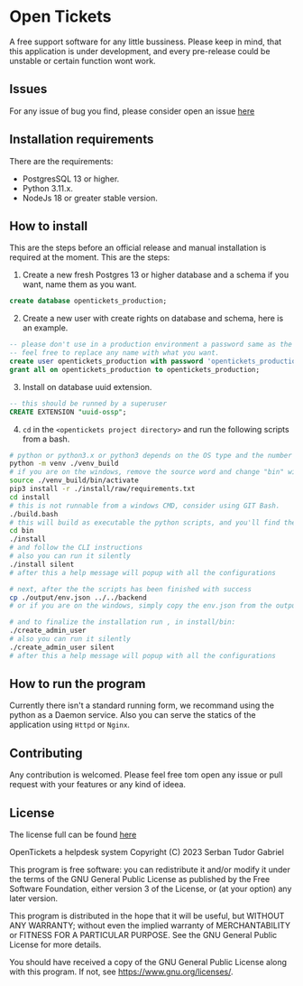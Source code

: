 # Open Tickets
A free support software for any little bussiness.
Please keep in mind, that this application is under development, and every pre-release could be unstable or certain function wont work.

## Issues
For any issue of bug you find, please consider open an issue [here](https://github.com/SerbanTudor04/OpenTickets/issues)

## Installation requirements
There are the requirements:
- PostgresSQL 13 or higher.
- Python 3.11.x.
- NodeJs 18 or greater stable version.

## How to install
This are the steps before an official release and manual installation is required at the moment. This are the steps:
1. Create a new fresh Postgres 13 or higher database and a schema if you want, name them as you want.
```sql
create database opentickets_production;
```
2. Create a new user with create rights on database and schema, here is an example.
```sql
-- please don't use in a production environment a password same as the username.
-- feel free to replace any name with what you want.
create user opentickets_production with password 'opentickets_production'; 
grant all on opentickets_production to opentickets_production;
```
3. Install on database uuid extension.
```sql
-- this should be runned by a superuser
CREATE EXTENSION "uuid-ossp";
```
4. `cd` in the `<opentickets project directory>` and run the following scripts from a bash.
```bash
# python or python3.x or python3 depends on the OS type and the number of python instances
python -m venv ./venv_build
# if you are on the windows, remove the source word and change "bin" with "Scripts".
source ./venv_build/bin/activate
pip3 install -r ./install/raw/requirements.txt
cd install
# this is not runnable from a windows CMD, consider using GIT Bash.
./build.bash
# this will build as executable the python scripts, and you'll find them under install/bin
cd bin
./install
# and follow the CLI instructions
# also you can run it silently
./install silent 
# after this a help message will popup with all the configurations

# next, after the the scripts has been finished with success
cp ./output/env.json ../../backend
# or if you are on the windows, simply copy the env.json from the output folder into the backend.

# and to finalize the installation run , in install/bin:
./create_admin_user
# also you can run it silently
./create_admin_user silent 
# after this a help message will popup with all the configurations
```

## How to run the program
Currently there isn't a standard running form, we recommand using the python as a Daemon service.
Also you can serve the statics of the application using `Httpd` or `Nginx`.

## Contributing
Any contribution is welcomed. Please feel free tom open any issue or pull request with your features or any kind of ideea.


## License
The license full can be found [here](./LICENSE)

OpenTickets a helpdesk system
Copyright (C) 2023  Serban Tudor Gabriel

This program is free software: you can redistribute it and/or modify
it under the terms of the GNU General Public License as published by
the Free Software Foundation, either version 3 of the License, or
(at your option) any later version.

This program is distributed in the hope that it will be useful,
but WITHOUT ANY WARRANTY; without even the implied warranty of
MERCHANTABILITY or FITNESS FOR A PARTICULAR PURPOSE.  See the
GNU General Public License for more details.

You should have received a copy of the GNU General Public License
along with this program.  If not, see <https://www.gnu.org/licenses/>.